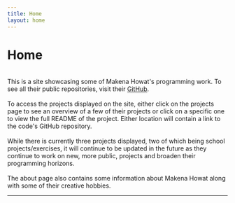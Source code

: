```yaml
---
title: Home
layout: home
---
```


# Home
\
This is a site showcasing some of Makena Howat's programming work. To see all their public repositories, visit their [GitHub].\
\
To access the projects displayed on the site, either click on the projects page to see an overview of a few of their projects or click on a specific one to view the full README of the project. Either location will contain a link to the code's GitHub repository. \
\
While there is currently three projects displayed, two of which being school projects/exercises, it will continue to be updated in the future as they continue to work on new, more public, projects and broaden their programming horizons.\
\
The about page also contains some information about Makena Howat along with some of their creative hobbies.

----


[GitHub]: https://github.com/MakenaH

